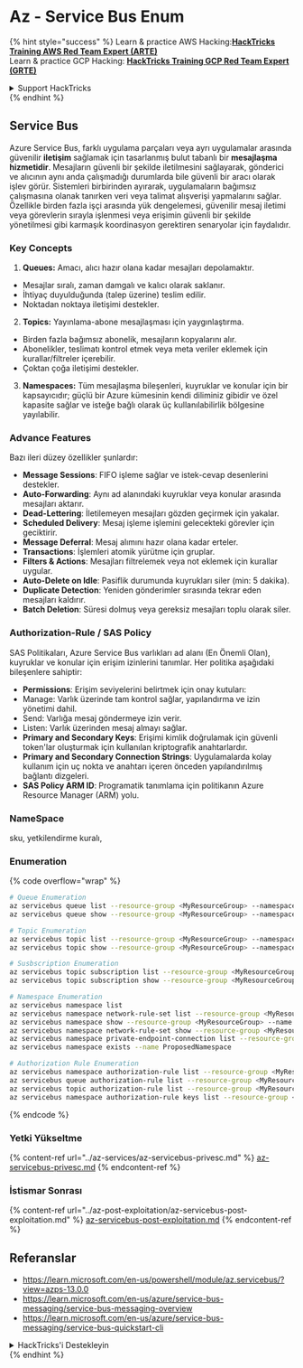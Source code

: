 # Az - Service Bus Enum

{% hint style="success" %}
Learn & practice AWS Hacking:<img src="../../.gitbook/assets/image (1) (1).png" alt="" data-size="line">[**HackTricks Training AWS Red Team Expert (ARTE)**](https://training.hacktricks.xyz/courses/arte)<img src="../../.gitbook/assets/image (1) (1).png" alt="" data-size="line">\
Learn & practice GCP Hacking: <img src="../../.gitbook/assets/image (2).png" alt="" data-size="line">[**HackTricks Training GCP Red Team Expert (GRTE)**<img src="../../.gitbook/assets/image (2).png" alt="" data-size="line">](https://training.hacktricks.xyz/courses/grte)

<details>

<summary>Support HackTricks</summary>

* Check the [**subscription plans**](https://github.com/sponsors/carlospolop)!
* **Join the** 💬 [**Discord group**](https://discord.gg/hRep4RUj7f) or the [**telegram group**](https://t.me/peass) or **follow** us on **Twitter** 🐦 [**@hacktricks\_live**](https://twitter.com/hacktricks\_live)**.**
* **Share hacking tricks by submitting PRs to the** [**HackTricks**](https://github.com/carlospolop/hacktricks) and [**HackTricks Cloud**](https://github.com/carlospolop/hacktricks-cloud) github repos.

</details>
{% endhint %}

## Service Bus

Azure Service Bus, farklı uygulama parçaları veya ayrı uygulamalar arasında güvenilir **iletişim** sağlamak için tasarlanmış bulut tabanlı bir **mesajlaşma hizmetidir**. Mesajların güvenli bir şekilde iletilmesini sağlayarak, gönderici ve alıcının aynı anda çalışmadığı durumlarda bile güvenli bir aracı olarak işlev görür. Sistemleri birbirinden ayırarak, uygulamaların bağımsız çalışmasına olanak tanırken veri veya talimat alışverişi yapmalarını sağlar. Özellikle birden fazla işçi arasında yük dengelemesi, güvenilir mesaj iletimi veya görevlerin sırayla işlenmesi veya erişimin güvenli bir şekilde yönetilmesi gibi karmaşık koordinasyon gerektiren senaryolar için faydalıdır.

### Key Concepts

1. **Queues:** Amacı, alıcı hazır olana kadar mesajları depolamaktır.
- Mesajlar sıralı, zaman damgalı ve kalıcı olarak saklanır.
- İhtiyaç duyulduğunda (talep üzerine) teslim edilir.
- Noktadan noktaya iletişimi destekler.
2. **Topics:** Yayınlama-abone mesajlaşması için yaygınlaştırma.
- Birden fazla bağımsız abonelik, mesajların kopyalarını alır.
- Abonelikler, teslimatı kontrol etmek veya meta veriler eklemek için kurallar/filtreler içerebilir.
- Çoktan çoğa iletişimi destekler.
3. **Namespaces:** Tüm mesajlaşma bileşenleri, kuyruklar ve konular için bir kapsayıcıdır; güçlü bir Azure kümesinin kendi diliminiz gibidir ve özel kapasite sağlar ve isteğe bağlı olarak üç kullanılabilirlik bölgesine yayılabilir.

### Advance Features
Bazı ileri düzey özellikler şunlardır:

- **Message Sessions**: FIFO işleme sağlar ve istek-cevap desenlerini destekler.
- **Auto-Forwarding**: Aynı ad alanındaki kuyruklar veya konular arasında mesajları aktarır.
- **Dead-Lettering**: İletilemeyen mesajları gözden geçirmek için yakalar.
- **Scheduled Delivery**: Mesaj işleme işlemini gelecekteki görevler için geciktirir.
- **Message Deferral**: Mesaj alımını hazır olana kadar erteler.
- **Transactions**: İşlemleri atomik yürütme için gruplar.
- **Filters & Actions**: Mesajları filtrelemek veya not eklemek için kurallar uygular.
- **Auto-Delete on Idle**: Pasiflik durumunda kuyrukları siler (min: 5 dakika).
- **Duplicate Detection**: Yeniden gönderimler sırasında tekrar eden mesajları kaldırır.
- **Batch Deletion**: Süresi dolmuş veya gereksiz mesajları toplu olarak siler.

### Authorization-Rule / SAS Policy

SAS Politikaları, Azure Service Bus varlıkları ad alanı (En Önemli Olan), kuyruklar ve konular için erişim izinlerini tanımlar. Her politika aşağıdaki bileşenlere sahiptir:

- **Permissions**: Erişim seviyelerini belirtmek için onay kutuları:
- Manage: Varlık üzerinde tam kontrol sağlar, yapılandırma ve izin yönetimi dahil.
- Send: Varlığa mesaj göndermeye izin verir.
- Listen: Varlık üzerinden mesaj almayı sağlar.
- **Primary and Secondary Keys**: Erişimi kimlik doğrulamak için güvenli token'lar oluşturmak için kullanılan kriptografik anahtarlardır.
- **Primary and Secondary Connection Strings**: Uygulamalarda kolay kullanım için uç nokta ve anahtarı içeren önceden yapılandırılmış bağlantı dizgeleri.
- **SAS Policy ARM ID**: Programatik tanımlama için politikanın Azure Resource Manager (ARM) yolu.

### NameSpace

sku, yetkilendirme kuralı,

### Enumeration

{% code overflow="wrap" %}
```bash
# Queue Enumeration
az servicebus queue list --resource-group <MyResourceGroup> --namespace-name <MyNamespace>
az servicebus queue show --resource-group <MyResourceGroup> --namespace-name <MyNamespace> --name <MyQueue>

# Topic Enumeration
az servicebus topic list --resource-group <MyResourceGroup> --namespace-name <MyNamespace>
az servicebus topic show --resource-group <MyResourceGroup> --namespace-name <MyNamespace> --name <MyTopic>

# Susbscription Enumeration
az servicebus topic subscription list --resource-group <MyResourceGroup> --namespace-name <MyNamespace> --topic-name <MyTopic>
az servicebus topic subscription show --resource-group <MyResourceGroup> --namespace-name <MyNamespace> --topic-name <MyTopic> --name <MySubscription>

# Namespace Enumeration
az servicebus namespace list
az servicebus namespace network-rule-set list --resource-group <MyResourceGroup> --namespace-name <MyNamespace>
az servicebus namespace show --resource-group <MyResourceGroup> --name <MyNamespace>
az servicebus namespace network-rule-set show --resource-group <MyResourceGroup> --namespace-name <MyNamespace>
az servicebus namespace private-endpoint-connection list --resource-group <MyResourceGroup> --namespace-name <MyNamespace>
az servicebus namespace exists --name ProposedNamespace

# Authorization Rule Enumeration
az servicebus namespace authorization-rule list --resource-group <MyResourceGroup> --namespace-name <MyNamespace>
az servicebus queue authorization-rule list --resource-group <MyResourceGroup> --namespace-name <MyNamespace> --queue-name <MyQueue>
az servicebus topic authorization-rule list --resource-group <MyResourceGroup> --namespace-name <MyNamespace> --topic-name <MyTopic>
az servicebus namespace authorization-rule keys list --resource-group <MyResourceGroup> --namespace-name <MyNamespace> --name <MyAuthRule>
```
{% endcode %}

### Yetki Yükseltme

{% content-ref url="../az-services/az-servicebus-privesc.md" %}
[az-servicebus-privesc.md](../az-services/az-servicebus-privesc.md)
{% endcontent-ref %}

### İstismar Sonrası

{% content-ref url="../az-post-exploitation/az-servicebus-post-exploitation.md" %}
[az-servicebus-post-exploitation.md](../az-post-exploitation/az-servicebus-post-exploitation.md)
{% endcontent-ref %}

## Referanslar

* https://learn.microsoft.com/en-us/powershell/module/az.servicebus/?view=azps-13.0.0
* https://learn.microsoft.com/en-us/azure/service-bus-messaging/service-bus-messaging-overview
* https://learn.microsoft.com/en-us/azure/service-bus-messaging/service-bus-quickstart-cli

<details>

<summary>HackTricks'i Destekleyin</summary>

* [**abonelik planlarını**](https://github.com/sponsors/carlospolop) kontrol edin!
* **💬 [**Discord grubuna**](https://discord.gg/hRep4RUj7f) veya [**telegram grubuna**](https://t.me/peass) katılın ya da **Twitter'da** 🐦 [**@hacktricks\_live**](https://twitter.com/hacktricks_live)**'i takip edin.**
* **Hacking ipuçlarını [**HackTricks**](https://github.com/carlospolop/hacktricks) ve [**HackTricks Cloud**](https://github.com/carlospolop/hacktricks-cloud) github reposuna PR göndererek paylaşın.**

</details>
{% endhint %}
